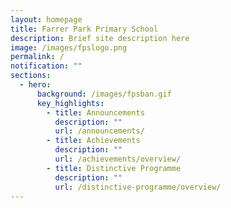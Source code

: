 ```yaml
---
layout: homepage
title: Farrer Park Primary School
description: Brief site description here
image: /images/fpslogo.png
permalink: /
notification: ""
sections:
  - hero:
      background: /images/fpsban.gif
      key_highlights:
        - title: Announcements
          description: ""
          url: /announcements/
        - title: Achievements
          description: ""
          url: /achievements/overview/
        - title: Distinctive Programme
          description: ""
          url: /distinctive-programme/overview/
---
```

